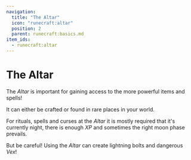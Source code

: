 ```yaml
---
navigation:
  title: "The Altar"
  icon: "runecraft:altar"
  position: 2
  parent: runecraft:basics.md
item_ids:
  - runecraft:altar
---
```


# The Altar

The *Altar* is important for gaining access to the more powerful items and spells! 

It can either be crafted or found in rare places in your world.



<Recipe id="runecraft:altar" />

<ItemImage id="runecraft:altar" />

For rituals, spells and curses at the *Altar* it is mostly required that it's currently night, there is enough *XP* and sometimes the right moon phase prevails.


But be careful! Using the *Altar* can create lightning bolts and dangerous *Vex*!

<GameScene zoom={3.2}>
  <Entity id="minecraft:vex" />
</GameScene>
